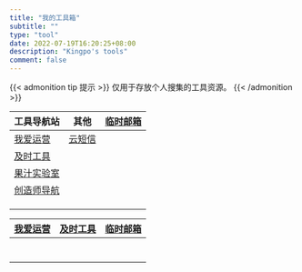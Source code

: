 ```yaml
---
title: "我的工具箱"
subtitle: ""
type: "tool"
date: 2022-07-19T16:20:25+08:00
description: "Kingpo's tools"
comment: false
---
```


{{< admonition tip 提示 >}}
仅用于存放个人搜集的工具资源。
{{< /admonition >}}



| 工具导航站                                            | 其他                                               | [临时邮箱](https://www.67tool.com) |
| ----------------------------------------------------- | -------------------------------------------------- | ---------------------------------- |
| [我爱运营](https://www.52yunying.com "聚合各类资源" ) | [云短信](https://yunduanxin.net/ "接收短信验证码") | []()                               |
| [及时工具](https://www.67tool.com "在线工具集合")     | []()                                               | []()                               |
| [果汁实验室](http://guozhivip.com/lab/ "资源导航站")  | []()                                               | []()                               |
| [创造师导航](https://chuangzaoshi.com/ "资源导航站")  | []()                                               | []()                               |
| []()                                                  | []()                                               | []()                               |
| []()                                                  | []()                                               | []()                               |
| []()                                                  | []()                                               | []()                               |


| [我爱运营](https://www.52yunying.com) | [及时工具](https://www.67tool.com) | [临时邮箱](https://www.67tool.com) |
| ------------------------------------- | ---------------------------------- | ---------------------------------- |
| []()                                  | []()                               | []()                               |
| []()                                  | []()                               | []()                               |
| []()                                  | []()                               | []()                               |
| []()                                  | []()                               | []()                               |
| []()                                  | []()                               | []()                               |
| []()                                  | []()                               | []()                               |
| []()                                  | []()                               | []()                               |




